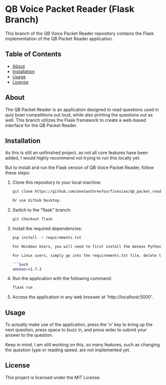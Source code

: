 # QB Voice Packet Reader (Flask Branch)

This branch of the QB Voice Packet Reader repository contains the Flask implementation of the QB Packet Reader application.

## Table of Contents

- [About](#about)
- [Installation](#installation)
- [Usage](#usage)
- [License](#license)

## About

The QB Packet Reader is an application designed to read questions used in quiz bowl competitions out loud, while also printing the questions out as well. This branch utilizes the Flask framework to create a web-based interface for the QB Packet Reader.

## Installation

As this is still an unfinished project, as not all core features have been added, I would highly recommend not trying to run this locally yet.

But to install and run the Flask version of QB Voice Packet Reader, follow these steps:

1. Clone this repository to your local machine:

   ```bash
   git clone https://github.com/onetwothreefourfivesixe/qb_packet_reader.git

   Or use Github Desktop.

2. Switch to the "flask" branch:

    ```bash
    git checkout flask

3. Install the required dependencies:

    ```bash
    pip install -r requirements.txt

    For Windows Users, you will need to first install the Aeneas Python package seperately beforehand. Go to the following link and use the installer to do so.

    For Linux users, simply go into the requirements.txt file, delete the first line, and replace it with:

    ```bash
    aeneas==1.7.3

4. Run the application with the following command:

    ```bash
    flask run

5. Access the application in any web broswer at 'http://localhost:5000'.

## Usage

To actually make use of the application, press the 'n' key to bring up the next question, press space to buzz in, and press enter to submit your answer to the question.

Keep in mind, I am still working on this, so many features, such as changing the question type or reading speed, are not implemented yet.

## License

This project is licensed under the MIT License.